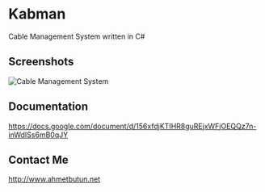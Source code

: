 # Kabman
Cable Management System written in C#

## Screenshots
![Cable Management System](https://cloud.githubusercontent.com/assets/9437726/6993779/98841414-db08-11e4-8a5d-6882e5fc6d6c.png)

## Documentation
https://docs.google.com/document/d/156xfdjKTIHR8guREjxWFjOEQQz7n-inWdISs6mB0qJY

## Contact Me
http://www.ahmetbutun.net

